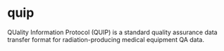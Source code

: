 quip
====

QUality Information Protocol (QUIP) is a standard quality assurance data transfer format for radiation-producing medical equipment QA data.
